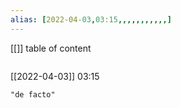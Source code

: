 ```yaml
---
alias: [2022-04-03,03:15,,,,,,,,,,,]
---
```

[[]]
table of content
```toc
```

[[2022-04-03]] 03:15

```query
"de facto"
```